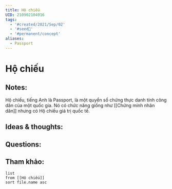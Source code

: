 ```yaml
---
title: Hộ chiếu
UID: 210902104916
tags:
  - '#created/2021/Sep/02'
  - '#seed🥜'
  - '#permanent/concept'
aliases:
  - Passport
---
```

# Hộ chiếu

## Notes:
Hộ chiếu, tiếng Anh là Passport, là một quyển sổ chứng thực danh tính công dân của một quốc gia. Nó có chức năng giống như [[Chứng minh nhân dân]] nhưng có Hộ chiếu giá trị quốc tế.

## Ideas & thoughts:

## Questions:


## Tham khảo:
```dataview
list
from [[Hộ chiếu]]
sort file.name asc
```